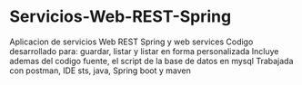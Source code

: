# Servicios-Web-REST-Spring
Aplicacion de servicios Web REST Spring y web services
Codigo desarrollado para: guardar, listar y listar en forma personalizada
Incluye ademas del codigo fuente, el script de la base de datos en mysql
Trabajada con postman, IDE sts, java, Spring boot y maven 

